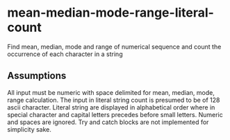 # mean-median-mode-range-literal-count
Find mean, median, mode and range of numerical sequence and count the occurrence of each character in a string

## Assumptions

All input must be numeric with space delimited for mean, median, mode, range calculation.
The input in literal string count is presumed to be of 128 ascii character.
Literal string are displayed in alphabetical order where in special character and capital letters precedes before small letters.
Numeric and spaces are ignored.
Try and catch blocks are not implemented for simplicity sake.
